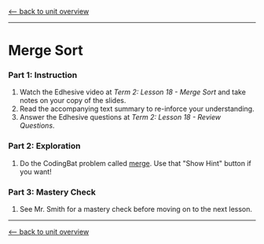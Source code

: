 [<-- back to unit overview](README.md)

---
# Merge Sort

### Part 1: Instruction
1. Watch the Edhesive video at _Term 2: Lesson 18 - Merge Sort_ and take notes on your copy of the slides.
1. Read the accompanying text summary to re-inforce your understanding.
1. Answer the Edhesive questions at _Term 2: Lesson 18 - Review Questions_.

### Part 2: Exploration
1. Do the CodingBat problem called [merge](https://codingbat.com/prob/p273139?parent=/home/simona1@sfusd.edu/sorting). Use that "Show Hint" button if you want!

### Part 3: Mastery Check
1. See Mr. Smith for a mastery check before moving on to the next lesson.

---
[<-- back to unit overview](README.md)
